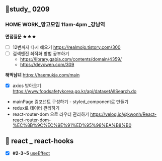## 👥study_ 0209
### HOME WORK_망고모임 11am-4pm _강남역

**면접질문 ★★★**
 - [ ] 12번까지 다시 해오기
https://realmojo.tistory.com/300
 - [ ] 검색엔진 최적화 방법 공부하기
	- https://library.gabia.com/contents/domain/4359/
	- https://devowen.com/309

**해먹남녀**
https://haemukja.com/main

- [x] axios 받아오기 
	https://www.foodsafetykorea.go.kr/api/datasetAllSearch.do
-  mainPage 컴포넌트 구성하기 - styled_component로 만들기
- redux로 데이터 관리하기
- react-router-dom 으로 라우터 관리하기
	https://velog.io/@kwonh/React-react-router-dom-%EC%8B%9C%EC%9E%91%ED%95%98%EA%B8%B0




## 💫 react _ react-hooks
- [x] **#2-3~5**  [useEffect](https://github.com/gay0ung/react_note/commit/cf794f334a01fd1bae22935c16cf09fc44252ccc)
